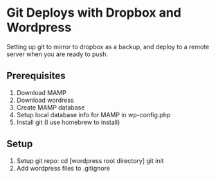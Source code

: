 Git Deploys with Dropbox and Wordpress
======================================

Setting up git to mirror to dropbox as a backup, and deploy to a remote server when you are ready to push.

Prerequisites
--------------
1. Download MAMP
2. Download wordress
3. Create MAMP database
4. Setup local database info for MAMP in wp-config.php
5. Install git (I use homebrew to install)

Setup
--------------
1. Setup git repo:
  cd [wordpress root directory]
  git init
2. Add wordpress files to .gitignore
